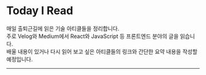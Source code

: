 # Today I Read

매일 출퇴근길에 읽은 기술 아티클들을 정리합니다.   
주로 Velog와 Medium에서 React와 JavaScript 등 프론트엔드 분야의 글을 읽습니다.   
배울 내용이 있거나 다시 읽어 보고 싶은 아티클들의 링크와 간단한 요약 내용을 작성할 예정입니다.

***


